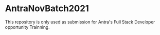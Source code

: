 # AntraNovBatch2021

This repository is only used as submission for Antra's Full Stack Developer opportunity Trainning.
